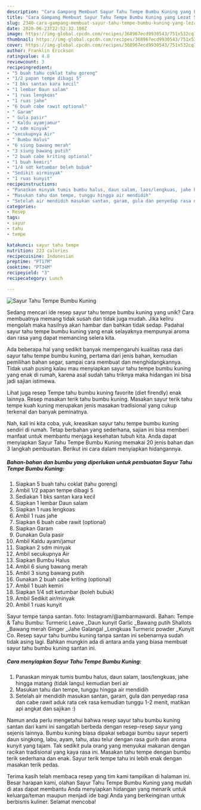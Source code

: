 ```yaml
---
description: "Cara Gampang Membuat Sayur Tahu Tempe Bumbu Kuning yang Lezat Sekali"
title: "Cara Gampang Membuat Sayur Tahu Tempe Bumbu Kuning yang Lezat Sekali"
slug: 2340-cara-gampang-membuat-sayur-tahu-tempe-bumbu-kuning-yang-lezat-sekali
date: 2020-06-23T22:52:32.100Z
image: https://img-global.cpcdn.com/recipes/368967ecd9930543/751x532cq70/sayur-tahu-tempe-bumbu-kuning-foto-resep-utama.jpg
thumbnail: https://img-global.cpcdn.com/recipes/368967ecd9930543/751x532cq70/sayur-tahu-tempe-bumbu-kuning-foto-resep-utama.jpg
cover: https://img-global.cpcdn.com/recipes/368967ecd9930543/751x532cq70/sayur-tahu-tempe-bumbu-kuning-foto-resep-utama.jpg
author: Franklin Erickson
ratingvalue: 4.8
reviewcount: 3
recipeingredient:
- "5 buah tahu coklat tahu goreng"
- "1/2 papan tempe dibagi 5"
- "1 bks santan kara kecil"
- "1 lembar Daun salam"
- "1 ruas lengkoas"
- "1 ruas jahe"
- "6 buah cabe rawit optional"
- " Garam"
- " Gula pasir"
- " Kaldu ayamjamur"
- "2 sdm minyak"
- "secukupnya Air"
- " Bumbu Halus"
- "6 siung bawang merah"
- "3 siung bawang putih"
- "2 buah cabe kriting optional"
- "1 buah kemiri"
- "1/4 sdt ketumbar boleh bubuk"
- "Sedikit airminyak"
- "1 ruas kunyit"
recipeinstructions:
- "Panaskan minyak tumis bumbu halus, daun salam, laos/lengkuas, jahe hingga matang (tidak langu) kemudian beri air"
- "Masukan tahu dan tempe, tunggu hingga air mendidih"
- "Setelah air mendidih masukan santan, garam, gula dan penyedap rasa dan cabe rawit aduk rata cek rasa kemudian tunggu 1-2 menit, matikan api angkat dan sajikan :)"
categories:
- Resep
tags:
- sayur
- tahu
- tempe

katakunci: sayur tahu tempe 
nutrition: 223 calories
recipecuisine: Indonesian
preptime: "PT17M"
cooktime: "PT34M"
recipeyield: "3"
recipecategory: Lunch

---
```



![Sayur Tahu Tempe Bumbu Kuning](https://img-global.cpcdn.com/recipes/368967ecd9930543/751x532cq70/sayur-tahu-tempe-bumbu-kuning-foto-resep-utama.jpg)

Sedang mencari ide resep sayur tahu tempe bumbu kuning yang unik? Cara membuatnya memang tidak susah dan tidak juga mudah. Jika keliru mengolah maka hasilnya akan hambar dan bahkan tidak sedap. Padahal sayur tahu tempe bumbu kuning yang enak selayaknya mempunyai aroma dan rasa yang dapat memancing selera kita.

Ada beberapa hal yang sedikit banyak mempengaruhi kualitas rasa dari sayur tahu tempe bumbu kuning, pertama dari jenis bahan, kemudian pemilihan bahan segar, sampai cara membuat dan menghidangkannya. Tidak usah pusing kalau mau menyiapkan sayur tahu tempe bumbu kuning yang enak di rumah, karena asal sudah tahu triknya maka hidangan ini bisa jadi sajian istimewa.

Lihat juga resep Tempe tahu bumbu kuning favorite (diet firendly) enak lainnya. Resep masakan terik tahu bumbu kuning. Masakan sayur terik tahu tempe kuah kuning merupakan jenis masakan tradisional yang cukup terkenal dan banyak peminatnya.


Nah, kali ini kita coba, yuk, kreasikan sayur tahu tempe bumbu kuning sendiri di rumah. Tetap berbahan yang sederhana, sajian ini bisa memberi manfaat untuk membantu menjaga kesehatan tubuh kita. Anda dapat menyiapkan Sayur Tahu Tempe Bumbu Kuning memakai 20 jenis bahan dan 3 langkah pembuatan. Berikut ini cara dalam menyiapkan hidangannya.

<!--inarticleads1-->

##### Bahan-bahan dan bumbu yang diperlukan untuk pembuatan Sayur Tahu Tempe Bumbu Kuning:

1. Siapkan 5 buah tahu coklat (tahu goreng)
1. Ambil 1/2 papan tempe dibagi 5
1. Sediakan 1 bks santan kara kecil
1. Siapkan 1 lembar Daun salam
1. Siapkan 1 ruas lengkoas
1. Ambil 1 ruas jahe
1. Siapkan 6 buah cabe rawit (optional)
1. Siapkan  Garam
1. Gunakan  Gula pasir
1. Ambil  Kaldu ayam/jamur
1. Siapkan 2 sdm minyak
1. Ambil secukupnya Air
1. Siapkan  Bumbu Halus
1. Ambil 6 siung bawang merah
1. Ambil 3 siung bawang putih
1. Gunakan 2 buah cabe kriting (optional)
1. Ambil 1 buah kemiri
1. Siapkan 1/4 sdt ketumbar (boleh bubuk)
1. Ambil Sedikit air/minyak
1. Ambil 1 ruas kunyit


Sayur tempe tanpa santan. foto: Instagram/@ambarmawardi. Bahan: Tempe &amp; Tahu Bumbu: Turmeric Leave _Daun kunyit Garlic _Bawang putih Shallots _Bawang merah Ginger _Jahe Galangal _Lengkuas Turmeric powder _Kunyit Co. Resep sayur tahu bumbu kuning tanpa santan ini sebenarnya sudah tidak asing lagi. Bahkan mungkin ada di antara anda yang biasa membuat sayur tahu bumbu kuning santan ini. 

<!--inarticleads2-->

##### Cara menyiapkan Sayur Tahu Tempe Bumbu Kuning:

1. Panaskan minyak tumis bumbu halus, daun salam, laos/lengkuas, jahe hingga matang (tidak langu) kemudian beri air
1. Masukan tahu dan tempe, tunggu hingga air mendidih
1. Setelah air mendidih masukan santan, garam, gula dan penyedap rasa dan cabe rawit aduk rata cek rasa kemudian tunggu 1-2 menit, matikan api angkat dan sajikan :)


Namun anda perlu mengetahui bahwa resep sayur tahu bumbu kuning santan dari kami ini sangatlah berbeda dengan resep-resep sayur yang sejenis lainnya. Bumbu kuning biasa dipakai sebagai bumbu sayur seperti daun singkong, labu, ayam, tahu, atau telur dengan rasa gurih dan aroma kunyit yang tajam. Tak sedikit pula orang yang menyukai makanan dengan racikan tradisional yang kaya rasa ini. Masakan tahu tempe dengan bumbu terik sederhana dan enak. Sayur terik tempe tahu ini lebih enak dengan masakan terik pedas. 

Terima kasih telah membaca resep yang tim kami tampilkan di halaman ini. Besar harapan kami, olahan Sayur Tahu Tempe Bumbu Kuning yang mudah di atas dapat membantu Anda menyiapkan hidangan yang menarik untuk keluarga/teman maupun menjadi ide bagi Anda yang berkeinginan untuk berbisnis kuliner. Selamat mencoba!
